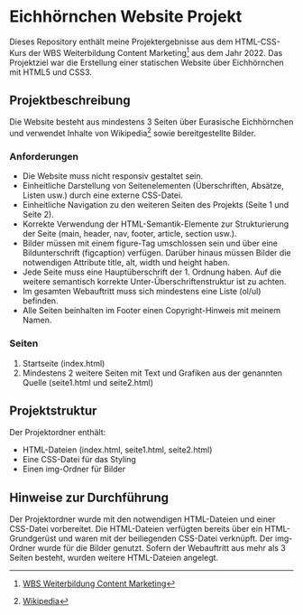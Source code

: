 # Eichhörnchen Website Projekt

Dieses Repository enthält meine Projektergebnisse aus dem HTML-CSS-Kurs der WBS Weiterbildung Content Marketing[^1] aus dem Jahr 2022. Das Projektziel war die Erstellung einer statischen Website über Eichhörnchen mit HTML5 und CSS3.

## Projektbeschreibung

Die Website besteht aus mindestens 3 Seiten über Eurasische Eichhörnchen und verwendet Inhalte von Wikipedia[^2] sowie bereitgestellte Bilder.

### Anforderungen

- Die Website muss nicht responsiv gestaltet sein.
- Einheitliche Darstellung von Seitenelementen (Überschriften, Absätze, Listen usw.) durch eine externe CSS-Datei.
- Einheitliche Navigation zu den weiteren Seiten des Projekts (Seite 1 und Seite 2).
- Korrekte Verwendung der HTML-Semantik-Elemente zur Strukturierung der Seite (main, header, nav, footer, article, section usw.).
- Bilder müssen mit einem figure-Tag umschlossen sein und über eine Bildunterschrift (figcaption) verfügen. Darüber hinaus müssen Bilder die notwendigen Attribute title, alt, width und height haben.
- Jede Seite muss eine Hauptüberschrift der 1. Ordnung haben. Auf die weitere semantisch korrekte Unter-Überschriftenstruktur ist zu achten.
- Im gesamten Webauftritt muss sich mindestens eine Liste (ol/ul) befinden.
- Alle Seiten beinhalten im Footer einen Copyright-Hinweis mit meinem Namen.

### Seiten

1. Startseite (index.html)
2. Mindestens 2 weitere Seiten mit Text und Grafiken aus der genannten Quelle (seite1.html und seite2.html)

## Projektstruktur

Der Projektordner enthält:

- HTML-Dateien (index.html, seite1.html, seite2.html)
- Eine CSS-Datei für das Styling
- Einen img-Ordner für Bilder

## Hinweise zur Durchführung

Der Projektordner wurde mit den notwendigen HTML-Dateien und einer CSS-Datei vorbereitet. Die HTML-Dateien verfügten bereits über ein HTML-Grundgerüst und waren mit der beiliegenden CSS-Datei verknüpft. Der img-Ordner wurde für die Bilder genutzt. Sofern der Webauftritt aus mehr als 3 Seiten besteht, wurden weitere HTML-Dateien angelegt.

[^1]: [WBS Weiterbildung Content Marketing](https://www.wbstraining.de/kurse/weiterbildung/digital-marketing/)

[^2]: [Wikipedia](https:/de.wikipedia.org/wikiEurasisches_Eichhörnchen/)
